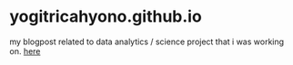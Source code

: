 # yogitricahyono.github.io

my blogpost related to data analytics / science project that i was working on. [here](yogitricahyono.github.io)